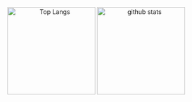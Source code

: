 <span align="center">
  <img alt="Top Langs" height="200px" src="https://github-readme-stats.vercel.app/api?username=Samma2009&show_icons=true&theme=dark&count_private=true" />
  <img alt="github stats" height="200px" src="https://github-readme-stats.vercel.app/api/top-langs/?username=Samma2009&layout=compact&show_icons=true&theme=dracula&count_private=true" />
</span>
